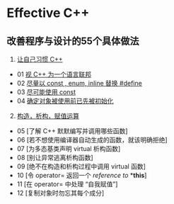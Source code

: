 # Effective  C++
## 改善程序与设计的55个具体做法
1. [让自己习惯 C++](https://github.com/yuedaokong/Effective-Cpp-Learing/tree/main/Accustoming%20Yourself%20to%20C%2B%2B)
- 01 [视 C++ 为一个语言联邦](https://github.com/yuedaokong/Effective-Cpp-Learing/tree/main/Accustoming%20Yourself%20to%20C%2B%2B/01)
- 02 [尽量以 const , enum, inline 替换 #define](https://github.com/yuedaokong/Effective-Cpp-Learing/tree/main/Accustoming%20Yourself%20to%20C%2B%2B/02)
- 03 [尽可能使用 const](https://github.com/yuedaokong/Effective-Cpp-Learing/tree/main/Accustoming%20Yourself%20to%20C%2B%2B/03)
- 04 [确定对象被使用前已先被初始化](https://github.com/yuedaokong/Effective-Cpp-Learing/tree/main/Accustoming%20Yourself%20to%20C%2B%2B/04)
2. [构造，析构，赋值运算]()
- 05 [了解 C++ 默默编写并调用哪些函数]
- 06 [若不想使用编译器自动生成的函数，就该明确拒绝]
- 07 [为多态基类声明 virtual 析构函数]
- 08 [别让异常逃离析构函数]
- 09 [绝不在构造和析构过程中调用 virtual 函数]
- 10 [令 operator= 返回一个 *reference to* ***this**]
- 11 [在 operator= 中处理 “自我赋值”]
- 12 [复制对象时勿忘其每个成分]
